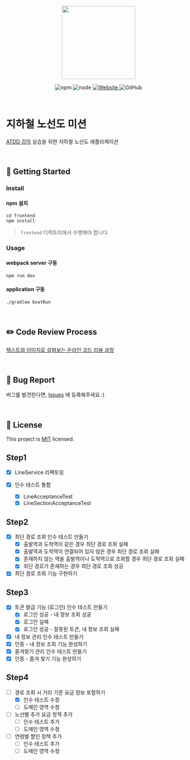 <p align="center">
    <img width="200px;" src="https://raw.githubusercontent.com/woowacourse/atdd-subway-admin-frontend/master/images/main_logo.png"/>
</p>
<p align="center">
  <img alt="npm" src="https://img.shields.io/badge/npm-6.14.15-blue">
  <img alt="node" src="https://img.shields.io/badge/node-14.18.2-blue">
  <a href="https://edu.nextstep.camp/c/R89PYi5H" alt="nextstep atdd">
    <img alt="Website" src="https://img.shields.io/website?url=https%3A%2F%2Fedu.nextstep.camp%2Fc%2FR89PYi5H">
  </a>
  <img alt="GitHub" src="https://img.shields.io/github/license/next-step/atdd-subway-admin">
</p>

<br>

# 지하철 노선도 미션
[ATDD 강의](https://edu.nextstep.camp/c/R89PYi5H) 실습을 위한 지하철 노선도 애플리케이션

<br>

## 🚀 Getting Started

### Install
#### npm 설치
```
cd frontend
npm install
```
> `frontend` 디렉토리에서 수행해야 합니다.

### Usage
#### webpack server 구동
```
npm run dev
```
#### application 구동
```
./gradlew bootRun
```
<br>

## ✏️ Code Review Process
[텍스트와 이미지로 살펴보는 온라인 코드 리뷰 과정](https://github.com/next-step/nextstep-docs/tree/master/codereview)

<br>

## 🐞 Bug Report

버그를 발견한다면, [Issues](https://github.com/next-step/atdd-subway-service/issues) 에 등록해주세요 :)

<br>

## 📝 License

This project is [MIT](https://github.com/next-step/atdd-subway-service/blob/master/LICENSE.md) licensed.

## Step1
- [X] LineService 리팩토링

- [X] 인수 테스트 통합
  - [X] LineAcceptanceTest
  - [X] LineSectionAcceptanceTest

## Step2
- [X] 최단 경로 조회 인수 테스트 만들기
  - [X] 출발역과 도착역이 같은 경우 최단 경로 조회 실패
  - [X] 출발역과 도착역이 연결되어 있지 않은 경우 최단 경로 조회 실패
  - [X] 존재하지 않는 역을 출발역이나 도착역으로 조회할 경우 최단 경로 조회 실패
  - [X] 최단 경로가 존재하는 경우 최단 경로 조회 성공
 
- [X] 최단 경로 조회 기능 구현하기

## Step3
- [X] 토큰 발급 기능 (로그인) 인수 테스트 만들기
  - [X] 로그인 성공 - 내 정보 조회 성공
  - [X] 로그인 실패
  - [X] 로그인 성공 - 잘못된 토큰, 내 정보 조회 실패
- [X] 내 정보 관리 인수 테스트 만들기
- [X] 인증 - 내 정보 조회 기능 완성하기
- [X] 즐겨찾기 관리 인수 테스트 만들기
- [X] 인증 - 즐겨 찾기 기능 완성하기

## Step4
- [ ] 경로 조회 시 거리 기준 요금 정보 포함하기
  - [X] 인수 테스트 수정
  - [ ] 도메인 영역 수정
- [ ] 노선별 추가 요금 정책 추가
  - [ ] 인수 테스트 추가
  - [ ] 도메인 영역 수정
- [ ] 연령별 할인 정책 추가
  - [ ] 인수 테스트 추가
  - [ ] 도메인 영역 수정
